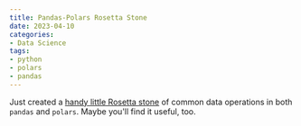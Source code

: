 ```yaml
---
title: Pandas-Polars Rosetta Stone
date: 2023-04-10
categories: 
- Data Science
tags:
- python
- polars
- pandas
---
```


Just created a [handy little Rosetta stone](https://github.com/WinVector/Examples/blob/main/pandas_polars_rosettastone/rosetta.ipynb) of common data operations in both `pandas` and `polars`. Maybe you'll find it useful, too.